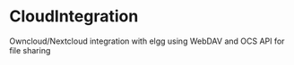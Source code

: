 # CloudIntegration
Owncloud/Nextcloud integration with elgg using WebDAV and OCS API for file sharing
